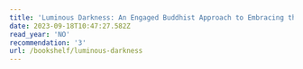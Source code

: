 ```yaml
---
title: 'Luminous Darkness: An Engaged Buddhist Approach to Embracing the Unknown'
date: 2023-09-18T10:47:27.582Z
read_year: 'NO'
recommendation: '3'
url: /bookshelf/luminous-darkness
---
```


